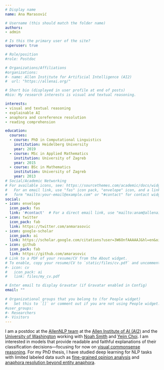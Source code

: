 ```yaml
---
# Display name
name: Ana Marasović

# Username (this should match the folder name)
authors:
- admin

# Is this the primary user of the site?
superuser: true

# Role/position
#role: Postdoc

# Organizations/Affiliations
#organizations:
#- name: Allen Institute for Artificial Intelligence (AI2)
#  url: "https://allenai.org/"

# Short bio (displayed in user profile at end of posts)
#bio: My research interests is visual and textual reasoning.

interests:
- visual and textual reasoning
- explainable AI 
- anaphora and coreference resolution 
- reading comprehension

education:
  courses:
  - course: PhD in Computational Linguistics
    institution: Heidelberg University
    year: 2019
  - course: MSc in Applied Mathematics 
    institution: University of Zagreb
    year: 2015
  - course: BSc in Mathematics
    institution: University of Zagreb
    year: 2013
# Social/Academic Networking
# For available icons, see: https://sourcethemes.com/academic/docs/widgets/#icons
#   For an email link, use "fas" icon pack, "envelope" icon, and a link in the
#   form "mailto:your-email@example.com" or "#contact" for contact widget.
social:
- icon: envelope
  icon_pack: fas
  link: '#contact'  # For a direct email link, use "mailto:anam@allenai.org".
- icon: twitter
  icon_pack: fab
  link: https://twitter.com/anmarasovic
- icon: google-scholar
  icon_pack: ai
  link: https://scholar.google.com/citations?user=3W6OnfAAAAAJ&hl=en&oi=ao
- icon: github
  icon_pack: fab
  link: https://github.com/amarasovic
# Link to a PDF of your resume/CV from the About widget.
# To enable, copy your resume/CV to `static/files/cv.pdf` and uncomment the lines below.  
#- icon: cv
#   icon_pack: ai
#   link: files/my_cv.pdf

# Enter email to display Gravatar (if Gravatar enabled in Config)
email: ""
  
# Organizational groups that you belong to (for People widget)
#   Set this to `[]` or comment out if you are not using People widget.  
#user_groups:
#- Researchers
#- Visitors
---
```


I am a postdoc at the [AllenNLP team](https://allennlp.org) at the [Allen Institute of AI (AI2)](https://allenai.org/) and the [University of Washington](https://www.cs.washington.edu/) working with [Noah Smith](https://homes.cs.washington.edu/~nasmith/) and [Yejin Choi](https://homes.cs.washington.edu/~yejin/). I am interested in models that provide readable and faithful explanations of their classification decisions—focusing for now on [visual commonsense reasoning](https://visualcommonsense.com/). For my PhD thesis, I have studied deep learning for NLP tasks with limited labeled data such as [fine-grained opinion analysis](https://www.aclweb.org/anthology/N18-1054/) and [anaphora resolution beyond entity anaphora](https://www.aclweb.org/anthology/D17-1021/). 

